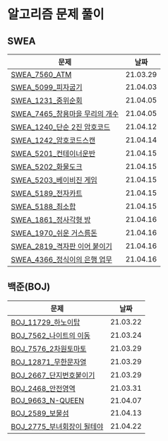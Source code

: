 

# 알고리즘 문제 풀이 

## SWEA

| 문제                                                         | 날짜     |
| ------------------------------------------------------------ | -------- |
| [SWEA_7560_ATM](SWEA_7560_ATM.py)                            | 21.03.29 |
| [SWEA_5099_피자굽기](SWEA_5099_피자굽기.py)                  | 21.04.03 |
| [SWEA_1231_중위순회](SWEA_1231_중위순회.py)                  | 21.04.05 |
| [SWEA_7465_창용마을 무리의 개수](SWEA_7465_창용마을무리의개수.py) | 21.04.05 |
| [SWEA_1240_단순 2진 암호코드](SWEA_1240_단순2진암호코드.py)  | 21.04.12 |
| [SWEA_1242_암호코드스캔](SWEA_1242_암호코드스캔.py)          | 21.04.14 |
| [SWEA_5201_컨테이너운반](SWEA_5201_컨테이너운반.py)          | 21.04.15 |
| [SWEA_5202_화물도크](SWEA_5202_화물도크.py)                  | 21.04.15 |
| [SWEA_5203_베이비진 게임](SWEA_5203_베이비진게임.py)         | 21.04.15 |
| [SWEA_5189_전자카트](SWEA_5189_전자카트.py)                  | 21.04.15 |
| [SWEA_5188_최소합](SWEA_5188_최소합.py)                      | 21.04.15 |
| [SWEA_1861_정사각형 방](SWEA_1861_정사각형방.py)             | 21.04.16 |
| [SWEA_1970_쉬운 거스름돈](SWEA_1970_쉬운거스름돈.py)         | 21.04.16 |
| [SWEA_2819_격자판 이어 붙이기](SWEA_2819_격자판이어붙이기.py) | 21.04.16 |
| [SWEA_4366_정식이의 은행 업무](SWEA_4366_정식이의은행업무.py) | 21.04.16 |



## 백준(BOJ)

| 문제                                                       | 날짜     |
| ---------------------------------------------------------- | -------- |
| [BOJ_11729_하노이탑](BOJ_11729_하노이탑.py)                | 21.03.22 |
| [BOJ_7562_나이트의 이동](BOJ_7562_나이트의이동.py)         | 21.03.24 |
| [BOJ_7576_2차원토마토](BOJ_7576_2차원토마토.py)            | 21.03.29 |
| [BOJ_12871_무한문자열](BOJ_12871_무한문자열.py)            | 21.03.29 |
| [BOJ_2667_단지번호붙이기](BOJ_2667_단지번호붙이기.py)      | 21.03.29 |
| [BOJ_2468_안전영역](BOJ_2468_안전영역.py)                  | 21.03.31 |
| [BOJ_9663_N-QUEEN](BOJ_9663_NQUEEN.py)                     | 21.04.07 |
| [BOJ_2589_보물섬](BOJ_2589_보물섬.py)                      | 21.04.13 |
| [BOJ_2775_부녀회장이 될테야](BOJ_2775_부녀회장이될테야.py) | 21.04.22 |

